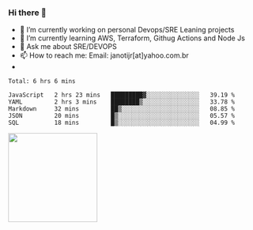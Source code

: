 ### Hi there 👋


- 🔭 I’m currently working on personal Devops/SRE Leaning projects
- 🌱 I’m currently learning AWS, Terraform, Githug Actions and Node Js
- 💬 Ask me about SRE/DEVOPS
- 📫 How to reach me: Email: janotijr[at]yahoo.com.br
- 
<!--START_SECTION:waka-->
```text
Total: 6 hrs 6 mins

JavaScript   2 hrs 23 mins   █████████▓░░░░░░░░░░░░░░░   39.19 % 
YAML         2 hrs 3 mins    ████████▒░░░░░░░░░░░░░░░░   33.78 % 
Markdown     32 mins         ██▒░░░░░░░░░░░░░░░░░░░░░░   08.85 % 
JSON         20 mins         █▒░░░░░░░░░░░░░░░░░░░░░░░   05.57 % 
SQL          18 mins         █▒░░░░░░░░░░░░░░░░░░░░░░░   04.99 % 
```
<!--END_SECTION:waka-->

<img height="180em" src="https://github-readme-stats.vercel.app/api?username=janoti&show_icons=true&hide_border=true&&count_private=true&include_all_commits=true" />
